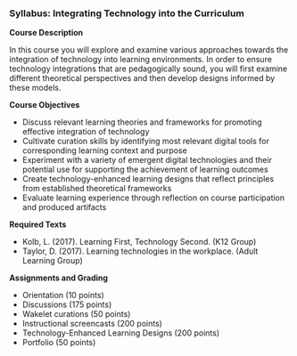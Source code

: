 ### Syllabus: Integrating Technology into the Curriculum
**Course Description**

In this course you will explore and examine various approaches towards the integration of technology into learning environments. In order to ensure technology integrations that are pedagogically sound, you will first examine different theoretical perspectives and then develop designs informed by these models.

**Course Objectives**

* Discuss relevant learning theories and frameworks for promoting effective integration of technology
* Cultivate curation skills by identifying most relevant digital tools for corresponding learning context and purpose
* Experiment with a variety of emergent digital technologies and their potential use for supporting the achievement of learning outcomes
* Create technology-enhanced learning designs that reflect principles from established theoretical frameworks
* Evaluate learning experience through reflection on course participation and produced artifacts

**Required Texts**

* Kolb, L. (2017). Learning First, Technology Second. (K12 Group)
* Taylor, D. (2017). Learning technologies in the workplace. (Adult Learning Group)

**Assignments and Grading**

* Orientation (10 points)
* Discussions (175 points)
* Wakelet curations (50 points)
* Instructional screencasts (200 points)
* Technology-Enhanced Learning Designs (200 points)
* Portfolio (50 points)
